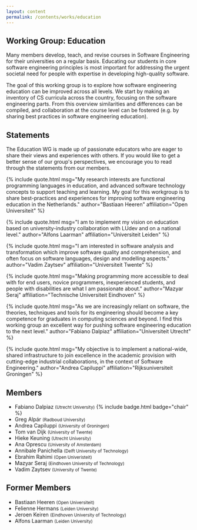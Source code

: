 ```yaml
---
layout: content
permalink: /contents/works/education
---
```


## Working Group: Education

Many members develop, teach, and revise courses in Software Engineering for their universities on a regular basis. Educating our students in core software engineering principles is most important for addressing the urgent societal need for people with expertise in developing high-quality software.

The goal of this working group is to explore how software engineering education can be improved across all levels. We start by making an inventory of CS curricula across the country, focusing on the software engineering parts. From this overview similarities and differences can be compiled, and collaboration at the course level can be fostered (e.g. by sharing best practices in software engineering education).

## Statements

The Education WG is made up of passionate educators who are eager to share their views and experiences with others. If you would like to get a better sense of our group's perspectives, we encourage you to read through the statements from our members.

{% include quote.html 
    msg="My research interests are functional programming languages in education, and advanced software technology concepts to support teaching and learning. My goal for this workgroup is to share best-practices and experiences for improving software engineering education in the Netherlands."
    author="Bastiaan Heeren" 
    affiliation="Open Universiteit"
%}

{% include quote.html 
    msg="I am to implement my vision on education based on university-industry collaboration with LUdev and on a national level."
    author="Alfons Laarman" 
    affiliation="Universiteit Leiden"
%}

{% include quote.html 
    msg="I am interested in software analysis and transformation which improve software quality and comprehension, and often focus on software languages, design and modelling aspects."
    author="Vadim Zaytsev" 
    affiliation="Universiteit Twente"
%}

{% include quote.html 
    msg="Making programming more accessible to deal with for end users, novice programmers, inexperienced students, and people with disabilities are what I am passionate about."
    author="Mazyar Seraj" 
    affiliation="Technische Universiteit Eindhoven"
%}

{% include quote.html 
    msg="As we are increasingly reliant on software, the theories, techniques and tools for its engineering should become a key competence for graduates in computing sciences and beyond. I find this working group an excellent way for pushing software engineering education to the next level."
    author="Fabiano Dalpiaz" 
    affiliation="Universiteit Utrecht"
%}

{% include quote.html 
    msg="My objective is to implement a national-wide, shared infrastructure to join excellence in the academic provision with cutting-edge industrial collaborations, in the context of Software Engineering."
    author="Andrea Capiluppi" 
    affiliation="Rijksuniversiteit Groningen"
%}

## Members

* Fabiano Dalpiaz <span style="font-size: smaller;">(Utrecht University)</span> {% include badge.html badge="chair" %}
* Greg Alpár <span style="font-size: smaller;">(Radboud University)</span>
* Andrea Capiluppi <span style="font-size: smaller;">(University of Groningen)</span>
* Tom van Dijk <span style="font-size: smaller;">(University of Twente)</span>
* Hieke Keuning <span style="font-size: smaller;">(Utrecht University)</span>
* Ana Oprescu <span style="font-size: smaller;">(University of Amsterdam)</span>
* Annibale Panichella <span style="font-size: smaller;">(Delft University of Technology)</span>
* Ebrahim Rahimi <span style="font-size: smaller;">(Open Univeristeit)</span>
* Mazyar Seraj <span style="font-size: smaller;">(Eindhoven University of Technology)</span>
* Vadim Zaytsev <span style="font-size: smaller;">(University of Twente)</span>

## Former Members

* Bastiaan Heeren <span style="font-size: smaller;">(Open Universiteit)</span>
* Felienne Hermans <span style="font-size: smaller;">(Leiden University)</span>
* Jeroen Keiren <span style="font-size: smaller;">(Eindhoven University of Technology)</span>
* Alfons Laarman <span style="font-size: smaller;">(Leiden University)</span>
